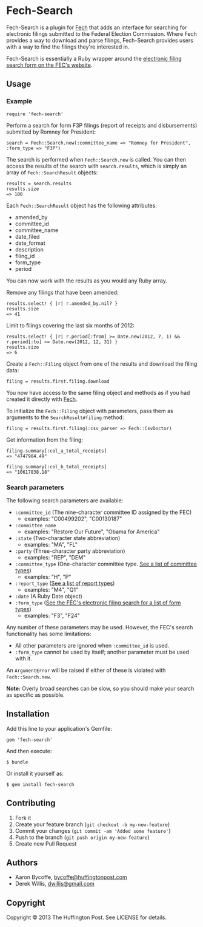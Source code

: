 # Fech-Search

Fech-Search is a plugin for [Fech](http://nytimes.github.io/Fech/) that adds an interface for searching for electronic filings submitted to the Federal Election Commission. Where Fech provides a way to download and parse filings, Fech-Search provides users with a way to find the filings they're interested in.

Fech-Search is essentially a Ruby wrapper around the [electronic filing search form on the FEC's website](http://www.fec.gov/finance/disclosure/efile_search.shtml).

## Usage

### Example

    require 'fech-search'

Perform a search for form F3P filings (report of receipts and disbursements) submitted by Romney for President:

    search = Fech::Search.new(:committee_name => "Romney for President", :form_type => "F3P")

The search is performed when `Fech::Search.new` is called. You can then access the results of the search with `search.results`, which is simply an array of `Fech::SearchResult` objects:

    results = search.results
    results.size
    => 100

Each `Fech::SearchResult` object has the following attributes:

- amended_by
- committee_id
- committee_name
- date_filed
- date_format
- description
- filing_id
- form_type
- period

You can now work with the results as you would any Ruby array.

Remove any filings that have been amended:

    results.select! { |r| r.amended_by.nil? }
    results.size
    => 41

Limit to filings covering the last six months of 2012:

    results.select! { |r| r.period[:from] >= Date.new(2012, 7, 1) && r.period[:to] <= Date.new(2012, 12, 31) }
    results.size
    => 6

Create a `Fech::Filing` object from one of the results and download the filing data:

    filing = results.first.filing.download

You now have access to the same filing object and methods as if you had created it directly with [Fech](http://nytimes.github.io/Fech/).

To initialize the `Fech::Filing` object with parameters, pass them as arguments to the `SearchResult#filing` method:

    filing = results.first.filing(:csv_parser => Fech::CsvDoctor)

Get information from the filing:

    filing.summary[:col_a_total_receipts]
    => "4747984.49"

    filing.summary[:col_b_total_receipts]
    => "10617838.18"

### Search parameters

The following search parameters are available:

- `:committee_id` (The nine-character committee ID assigned by the FEC)
    - examples: "C00499202", "C00130187"
- `:committee_name`
    - examples: "Restore Our Future", "Obama for America"
- `:state` (Two-character state abbreviation)
    - examples: "MA", "FL"
- `:party` (Three-character party abbreviation)
    - examples: "REP", "DEM"
- `:committee_type` (One-character committee type. [See a list of committee types](http://www.fec.gov/finance/disclosure/metadata/CommitteeTypeCodes.shtml))
    - examples: "H", "P"
- `:report_type` ([See a list of report types](http://www.fec.gov/finance/disclosure/metadata/ReportTypeCodes.shtml))
    - examples: "M4", "Q1"
- `:date` (A Ruby Date object)
- `:form_type` ([See the FEC's electronic filing search for a list of form types](http://www.fec.gov/finance/disclosure/efile_search.shtml))
    - examples: "F3", "F24"
  
Any number of these parameters may be used. However, the FEC's search functionality has some limitations:

- All other parameters are ignored when `:committee_id` is used.
- `:form_type` cannot be used by itself; another parameter must be used with it.

An `ArgumentError` will be raised if either of these is violated with `Fech::Search.new`.

__Note:__ Overly broad searches can be slow, so you should make your search as specific as possible.

## Installation

Add this line to your application's Gemfile:

    gem 'fech-search'

And then execute:

    $ bundle

Or install it yourself as:

    $ gem install fech-search

## Contributing

1. Fork it
2. Create your feature branch (`git checkout -b my-new-feature`)
3. Commit your changes (`git commit -am 'Added some feature'`)
4. Push to the branch (`git push origin my-new-feature`)
5. Create new Pull Request

## Authors

- Aaron Bycoffe, bycoffe@huffingtonpost.com
- Derek Willis, dwillis@gmail.com

## Copyright

Copyright © 2013 The Huffington Post. See LICENSE for details.
